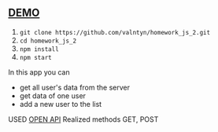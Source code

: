 ## [DEMO](https://valntyn.github.io/homework_js_2/)

1. `git clone https://github.com/valntyn/homework_js_2.git`
2. `cd homework_js_2`
3. `npm install`
4. `npm start`

In this app you can
- get all user's data from the server
- get data of one user
- add a new user to the list

USED [OPEN API](https://mate.academy/students-api/users)
Realized methods GET, POST
